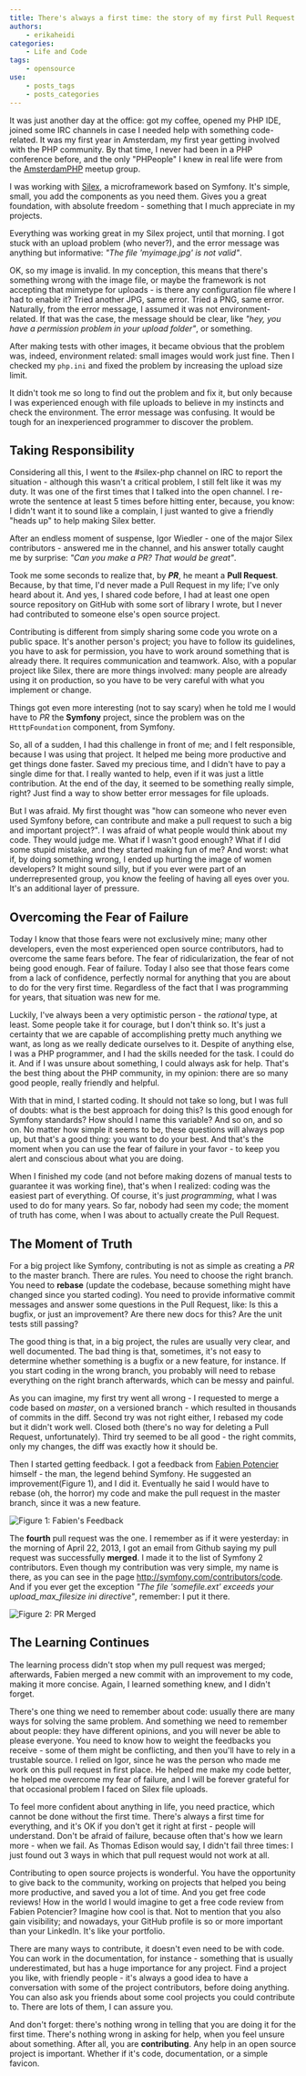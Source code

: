 ```yaml
---
title: There's always a first time: the story of my first Pull Request
authors:
    - erikaheidi
categories:
    - Life and Code
tags:
    - opensource
use:
    - posts_tags
    - posts_categories
---
```


It was just another day at the office: got my coffee, opened my PHP IDE, joined some IRC channels in case I needed help with something code-related. It was my first year in Amsterdam, my first year getting involved with the PHP community. By that time, I never had been in a PHP conference before, and the only "PHPeople" I knew in real life were from the [AmsterdamPHP](http://www.meetup.com/AmsterdamPHP/) meetup group.

I was working with [Silex](http://silex.sensiolabs.org/), a microframework based on Symfony. It's simple, small, you add the components as you need them. Gives you a great foundation, with absolute freedom - something that I much appreciate in my projects.

Everything was working great in my Silex project, until that morning. I got stuck with an upload problem (who never?), and the error message was anything but informative: _"The file 'myimage.jpg' is not valid"_. 

OK, so my image is invalid. In my conception, this means that there's something wrong with the image file, or maybe the framework is not accepting that mimetype for uploads - is there any configuration file where I had to enable it? Tried another JPG, same error. Tried a PNG, same error. Naturally, from the error message, I assumed it was not environment-related. If that was the case, the message should be clear, like _"hey, you have a permission problem in your upload folder"_, or something.

After making tests with other images, it became obvious that the problem was, indeed, environment related: small images would work just fine. Then I checked my `php.ini` and fixed the problem by increasing the upload size limit. 

It didn't took me so long to find out the problem and fix it, but only because I was experienced enough with file uploads to believe in my instincts and check the environment. The error message was confusing. It would be tough for an inexperienced programmer to discover the problem. 

## Taking Responsibility

Considering all this, I went to the #silex-php channel on IRC to report the situation - although this wasn't a critical problem, I still felt like it was my duty. It was one of the first times that I talked into the open channel. I re-wrote the sentence at least 5 times before hitting enter, because, you know: I didn't want it to sound like a complain, I just wanted to give a friendly "heads up" to help making Silex better.

After an endless moment of suspense, Igor Wiedler - one of the major Silex contributors - answered me in the channel, and his answer totally caught me by surprise: _"Can you make a PR? That would be great"_.

Took me some seconds to realize that, by _**PR**_, he meant a **Pull Request**. Because, by that time, I'd never made a Pull Request in my life; I've only heard about it. And yes, I shared code before, I had at least one open source repository on GitHub with some sort of library I wrote, but I never had contributed to someone else's open source project.

Contributing is different from simply sharing some code you wrote on a public space. It's another person's project; you have to follow its guidelines, you have to ask for permission, you have to work around something that is already there. It requires communication and teamwork. Also, with a popular project like Silex, there are more things involved: many people are already using it on production, so you have to be very careful with what you implement or change.

Things got even more interesting (not to say scary) when he told me I would have to _PR_ the **Symfony** project, since the problem was on the `HtttpFoundation` component, from Symfony. 

So, all of a sudden, I had this challenge in front of me; and I felt responsible, because I was using that project. It helped me being more productive and get things done faster. Saved my precious time, and I didn't have to pay a single dime for that. I really wanted to help, even if it was just a little contribution. At the end of the day, it seemed to be something really simple, right? Just find a way to show better error messages for file uploads.

But I was afraid. My first thought was "how can someone who never even used Symfony before, can contribute and make a pull request to such a big and important project?". I was afraid of what people would think about my code. They would judge me. What if I wasn't good enough? What if I did some stupid mistake, and they started making fun of me? And worst: what if, by doing something wrong, I ended up hurting the image of women developers? It might sound silly, but if you ever were part of an underrepresented group, you know the feeling of having all eyes over you. It's an additional layer of pressure.

## Overcoming the Fear of Failure

Today I know that those fears were not exclusively mine; many other developers, even the most experienced open source contributors, had to overcome the same fears before. The fear of ridicularization, the fear of not being good enough. Fear of failure. Today I also see that those fears come from a lack of confidence, perfectly normal for anything that you are about to do for the very first time. Regardless of the fact that I was programming for years, that situation was new for me.

Luckily, I've always been a very optimistic person - the _rational_ type, at least. Some people take it for courage, but I don't think so. It's just a certainty that we are capable of accomplishing pretty much anything we want, as long as we really dedicate ourselves to it. Despite of anything else, I was a PHP programmer, and I had the skills needed for the task. I could do it. And if I was unsure about something, I could always ask for help. That's the best thing about the PHP community, in my opinion: there are so many good people, really friendly and helpful.

With that in mind, I started coding. It should not take so long, but I was full of doubts: what is the best approach for doing this? Is this good enough for Symfony standards? How should I name this variable? And so on, and so on. No matter how simple it seems to be, these questions will always pop up, but that's a good thing: you want to do your best. And that's the moment when you can use the fear of failure in your favor - to keep you alert and conscious about what you are doing.

When I finished my code (and not before making dozens of manual tests to guarantee it was working fine), that's when I realized: coding was the easiest part of everything. Of course, it's just _programming_, what I was used to do for many years. So far, nobody had seen my code; the moment of truth has come, when I was about to actually create the Pull Request.

## The Moment of Truth

For a big project like Symfony, contributing is not as simple as creating a _PR_ to the master branch. There are rules. You need to choose the right branch. You need to **rebase** (update the codebase, because something might have changed since you started coding). You need to provide informative commit messages and answer some questions in the Pull Request, like: Is this a bugfix, or just an improvement? Are there new docs for this? Are the unit tests still passing?

The good thing is that, in a big project, the rules are usually very clear, and well documented. The bad thing is that, sometimes, it's not easy to determine whether something is a bugfix or a new feature, for instance. If you start coding in the wrong branch, you probably will need to rebase everything on the right branch afterwards, which can be messy and painful. 

As you can imagine, my first try went all wrong - I requested to merge a code based on _master_, on a versioned branch - which resulted in thousands of commits in the diff. Second try was not right either, I rebased my code but it didn't work well. Closed both (there's no way for deleting a Pull Request, unfortunately). Third try seemed to be all good - the right commits, only my changes, the diff was exactly how it should be. 

Then I started getting feedback. I got a feedback from [Fabien Potencier](https://twitter.com/fabpot) himself - the man, the legend behind Symfony. He suggested an improvement(Figure 1), and I did it. Eventually he said I would have to rebase (oh, the horror) my code and make the pull request in the master branch, since it was a new feature. 

![Figure 1: Fabien's Feedback](http://i.imgur.com/k3fYvta.png)

The **fourth** pull request was the one. I remember as if it were yesterday: in the morning of April 22, 2013, I got an email from Github saying my pull request was successfully **merged**. I made it to the list of Symfony 2 contributors. Even though my contribution was very simple, my name is there, as you can see in the page <http://symfony.com/contributors/code>. And if you ever get the exception _"The file 'somefile.ext' exceeds your upload_max_filesize ini directive"_, remember: I put it there.

![Figure 2: PR Merged](http://i.imgur.com/W1DcFid.png)

## The Learning Continues

The learning process didn't stop when my pull request was merged; afterwards, Fabien merged a new commit with an improvement to my code, making it more concise. Again, I learned something knew, and I didn't forget.

There's one thing we need to remember about code: usually there are many ways for solving the same problem. And something we need to remember about people: they have different opinions, and you will never be able to please everyone. You need to know how to weight the feedbacks you receive - some of them might be conflicting, and then you'll have to rely in a trustable source. I relied on Igor, since he was the person who made me work on this pull request in first place. He helped me make my code better, he helped me overcome my fear of failure, and I will be forever grateful for that occasional problem I faced on Silex file uploads.

To feel more confident about anything in life, you need practice, which cannot be done without the first time. There's always a first time for everything, and it's OK if you don't get it right at first - people will understand. Don't be afraid of failure, because often that's how we learn more - when we fail. As Thomas Edison would say, I didn't fail three times: I just found out 3 ways in which that pull request would not work at all. 

Contributing to open source projects is wonderful. You have the opportunity to give back to the community, working on projects that helped you being more productive, and saved you a lot of time. And you get free code reviews! How in the world I would imagine to get a free code review from Fabien Potencier? Imagine how cool is that. Not to mention that you also gain visibility; and nowadays, your GitHub profile is so or more important than your LinkedIn. It's like your portfolio.

There are many ways to contribute, it doesn't even need to be with code. You can work in the documentation, for instance - something that is usually underestimated, but has a huge importance for any project. Find a project you like, with friendly people - it's always a good idea to have a conversation with some of the project contributors, before doing anything. You can also ask you friends about some cool projects you could contribute to. There are lots of them, I can assure you.

And don't forget: there's nothing wrong in telling that you are doing it for the first time. There's nothing wrong in asking for help, when you feel unsure about something. After all, you are **contributing**. Any help in an open source project is important. Whether if it's code, documentation, or a simple favicon. 
